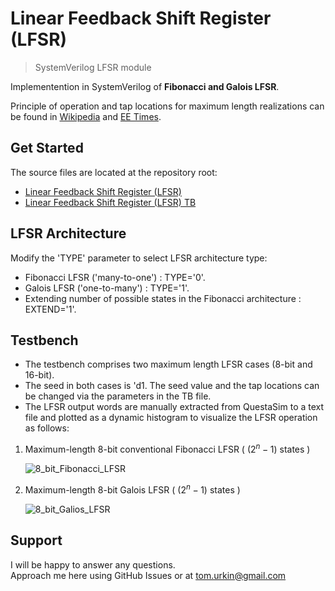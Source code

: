 # Linear Feedback Shift Register (LFSR)

> SystemVerilog LFSR module   

Implementention in SystemVerilog of __Fibonacci and Galois LFSR__.  

Principle of operation and tap locations for maximum length realizations can be found in [Wikipedia](https://en.wikipedia.org/wiki/Linear-feedback_shift_register) and [EE Times](https://www.eetimes.com/tutorial-linear-feedback-shift-registers-lfsrs-part-1/).

## Get Started

The source files  are located at the repository root:

- [Linear Feedback Shift Register (LFSR)](./LFSR.sv)
- [Linear Feedback Shift Register (LFSR) TB](./LFSR_TB.sv)

## LFSR Architecture
Modify the 'TYPE' parameter to select LFSR architecture type:
- Fibonacci LFSR ('many-to-one') : TYPE='0'.
- Galois LFSR ('one-to-many') : TYPE='1'.
- Extending number of possible states in the Fibonacci architecture : EXTEND='1'.

## Testbench

- The testbench comprises two maximum length LFSR cases (8-bit and 16-bit).
- The seed in both cases is 'd1. The seed value and the tap locations can be changed via the parameters in the TB file. 
- The LFSR output words are manually extracted from QuestaSim to a text file and plotted as a dynamic histogram to visualize the LFSR operation as follows:

1.	Maximum-length 8-bit conventional Fibonacci LFSR ( $(2^n-1)$ states )
	
	![8_bit_Fibonacci_LFSR](./docs/8_bit_Fibonacci.gif) 

2.	Maximum-length 8-bit Galois LFSR ( $(2^n-1)$ states )
	
	![8_bit_Galios_LFSR](./docs/8_bit_Galois.gif) 

## Support

I will be happy to answer any questions.  
Approach me here using GitHub Issues or at tom.urkin@gmail.com